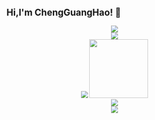 <h2>Hi,I'm ChengGuangHao! 👋</h2>
    <div align="center"> <img src="https://metrics.lecoq.io/ReturnTmp?template=classic&config.timezone=Asia%2FShanghai"> </div>
    <div align="center"> <img src="https://github-readme-stats.vercel.app/api/top-langs/?username=ReturnTmp&hide_title=true&hide_border=true&layout=compact&langs_count=6&text_color=000&icon_color=fff&bg_color=0,52fa5a,4dfcff,c64dff&theme=graywhite" /> </div>
    <div align="center"> 
        <img src="https://github-readme-stats.vercel.app/api/top-langs/?username=ReturnTmp&hide_title=true&hide_border=true&layout=compact&langs_count=6&text_color=000&icon_color=fff&bg_color=0,52fa5a,4dfcff,c64dff&theme=graywhite" />
        <img height="137px" src="https://github-readme-stats.vercel.app/api?username=ReturnTmp&hide_title=true&hide_border=true&show_icons=trueline_height=21&text_color=000&icon_color=000&bg_color=0,ea6161,ffc64d,fffc4d,52fa5a&theme=graywhite" /> </div>
    <div align="center"> <img src="https://github-readme-streak-stats.herokuapp.com/?user=ReturnTmp" /> </div> 
    <div align="center"> <img src="https://activity-graph.herokuapp.com/graph?username=ReturnTmp&theme=xcode" /> </div>
